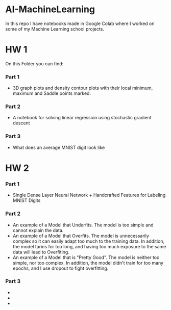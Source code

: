 # AI-MachineLearning
In this repo I have notebooks made in Google Colab where I worked on some of my Machine Learning school projects.

# HW 1
On this Folder you can find:
### Part 1
* 3D graph plots and density contour plots with their local minimum, maximum and Saddle points marked.
### Part 2
* A notebook for solving linear regression using stochastic gradient descent 
### Part 3
* What does an average MNIST digit look like

# HW 2
### Part 1
* Single Dense Layer Neural Network + Handcrafted Features for Labeling MNIST Digits
### Part 2
* An example of a Model that Underfits. The model is too simple and cannot explain the data.
* An example of a Model that Overfits. The model is unnecessarily complex so it can easily adapt too much to the training data. In addition, the model tarins for too long, and having too much exposure to the same data will lead to Overfiting.
* An example of a Model that is "Pretty Good". The model is neither too simple, nor too complex. In addition, the model didn't train for too many epochs, and I use dropout to fight overfitting.
### Part 3
*
*
*
